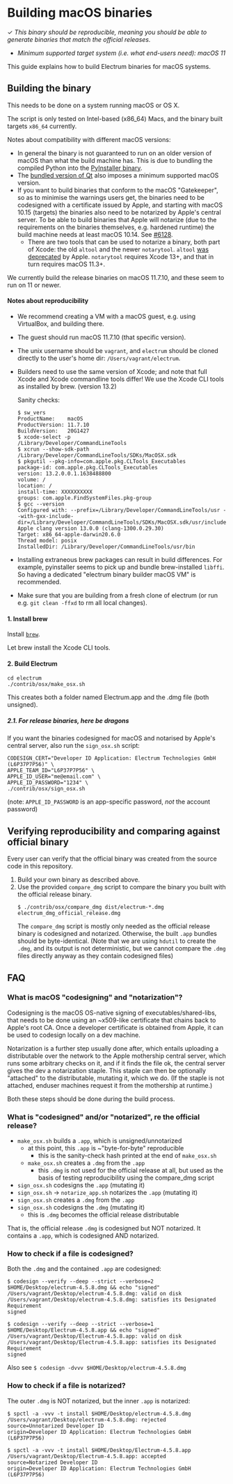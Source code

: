 Building macOS binaries
=======================

✓ _This binary should be reproducible, meaning you should be able to generate
   binaries that match the official releases._

- _Minimum supported target system (i.e. what end-users need): macOS 11_

This guide explains how to build Electrum binaries for macOS systems.


## Building the binary

This needs to be done on a system running macOS or OS X.

The script is only tested on Intel-based (x86_64) Macs, and the binary built
targets `x86_64` currently.

Notes about compatibility with different macOS versions:
- In general the binary is not guaranteed to run on an older version of macOS
  than what the build machine has. This is due to bundling the compiled Python into
  the [PyInstaller binary](https://github.com/pyinstaller/pyinstaller/issues/1191).
- The [bundled version of Qt](https://github.com/spesmilo/electrum/issues/3685) also
  imposes a minimum supported macOS version.
- If you want to build binaries that conform to the macOS "Gatekeeper", so as to
  minimise the warnings users get, the binaries need to be codesigned with a
  certificate issued by Apple, and starting with macOS 10.15 (targets) the binaries also
  need to be notarized by Apple's central server. To be able to build
  binaries that Apple will notarize (due to the requirements on the binaries themselves,
  e.g. hardened runtime) the build machine needs at least macOS 10.14.
  See [#6128](https://github.com/spesmilo/electrum/issues/6128).
  - There are two tools that can be used to notarize a binary, both part of Xcode:
    the old `altool` and the newer `notarytool`. `altool`
    [was deprecated](https://developer.apple.com/news/?id=y5mjxqmn) by Apple.
    `notarytool` requires Xcode 13+, and that in turn requires macOS 11.3+.

We currently build the release binaries on macOS 11.7.10, and these seem to run on
11 or newer.


#### Notes about reproducibility

- We recommend creating a VM with a macOS guest, e.g. using VirtualBox,
  and building there.
- The guest should run macOS 11.7.10 (that specific version).
- The unix username should be `vagrant`, and `electrum` should be cloned directly
  to the user's home dir: `/Users/vagrant/electrum`.
- Builders need to use the same version of Xcode; and note that
  full Xcode and Xcode commandline tools differ!
  We use the Xcode CLI tools as installed by brew. (version 13.2)

  Sanity checks:
    ```
    $ sw_vers
    ProductName:	macOS
    ProductVersion:	11.7.10
    BuildVersion:	20G1427
    $ xcode-select -p
    /Library/Developer/CommandLineTools
    $ xcrun --show-sdk-path
    /Library/Developer/CommandLineTools/SDKs/MacOSX.sdk
    $ pkgutil --pkg-info=com.apple.pkg.CLTools_Executables
    package-id: com.apple.pkg.CLTools_Executables
    version: 13.2.0.0.1.1638488800
    volume: /
    location: /
    install-time: XXXXXXXXXX
    groups: com.apple.FindSystemFiles.pkg-group
    $ gcc --version
    Configured with: --prefix=/Library/Developer/CommandLineTools/usr --with-gxx-include-dir=/Library/Developer/CommandLineTools/SDKs/MacOSX.sdk/usr/include/c++/4.2.1
    Apple clang version 13.0.0 (clang-1300.0.29.30)
    Target: x86_64-apple-darwin20.6.0
    Thread model: posix
    InstalledDir: /Library/Developer/CommandLineTools/usr/bin
    ```
- Installing extraneous brew packages can result in build differences.
  For example, pyinstaller seems to pick up and bundle brew-installed `libffi`.
  So having a dedicated "electrum binary builder macOS VM" is recommended.
- Make sure that you are building from a fresh clone of electrum
  (or run e.g. `git clean -ffxd` to rm all local changes).


#### 1. Install brew

Install [`brew`](https://brew.sh/).

Let brew install the Xcode CLI tools.


#### 2. Build Electrum

    cd electrum
    ./contrib/osx/make_osx.sh

This creates both a folder named Electrum.app and the .dmg file (both unsigned).

##### 2.1. For release binaries, here be dragons

If you want the binaries codesigned for macOS and notarised by Apple's central server,
also run the `sign_osx.sh` script:

    CODESIGN_CERT="Developer ID Application: Electrum Technologies GmbH (L6P37P7P56)" \
    APPLE_TEAM_ID="L6P37P7P56" \
    APPLE_ID_USER="me@email.com" \
    APPLE_ID_PASSWORD="1234" \
    ./contrib/osx/sign_osx.sh

(note: `APPLE_ID_PASSWORD` is an app-specific password, *not* the account password)


## Verifying reproducibility and comparing against official binary

Every user can verify that the official binary was created from the source code in this
repository.

1. Build your own binary as described above.
2. Use the provided `compare_dmg` script to compare the binary you built with
   the official release binary.
    ```
    $ ./contrib/osx/compare_dmg dist/electrum-*.dmg electrum_dmg_official_release.dmg
    ```
   The `compare_dmg` script is mostly only needed as the official release binary is
   codesigned and notarized. Otherwise, the built `.app` bundles should be byte-identical.
   (Note that we are using `hdutil` to create the `.dmg`, and its output is not
   deterministic, but we cannot compare the `.dmg` files directly anyway as they contain
   codesigned files)


## FAQ

### What is macOS "codesigning" and "notarization"?

Codesigning is the macOS OS-native signing of executables/shared-libs,
that needs to be done using an ~x509-like certificate that chains back to Apple's root CA.
Once a developer certificate is obtained from Apple, it can be used to codesign locally
on a dev machine.

Notarization is a further step usually done after, which entails uploading a distributable
over the network to the Apple mothership central server, which runs some arbitrary checks on it,
and if it finds the file ok, the central server gives the dev a notarization staple.
This staple can then be optionally "attached" to the distributable, mutating it, which we do.
(If the staple is not attached, enduser machines request it from the mothership at runtime.)

Both these steps should be done during the build process.

### What is "codesigned" and/or "notarized", re the official release?

- `make_osx.sh` builds a `.app`, which is unsigned/unnotarized
  - at this point, this `.app` is ~"byte-for-byte" reproducible
    - this is the sanity-check hash printed at the end of `make_osx.sh`
  - `make_osx.sh` creates a `.dmg` from the `.app`
    - this `.dmg` is not used for the official release at all, but used as the basis of
      testing reproducibility using the compare_dmg script
- `sign_osx.sh` codesigns the `.app` (mutating it)
- `sign_osx.sh` -> `notarize_app.sh` notarizes the `.app` (mutating it)
- `sign_osx.sh` creates a `.dmg` from the `.app`
- `sign_osx.sh` codesigns the `.dmg` (mutating it)
  - this is `.dmg` becomes the official release distributable

That is, the official release `.dmg` is codesigned but NOT notarized.
It contains a `.app`, which is codesigned AND notarized.

### How to check if a file is codesigned?

Both the `.dmg` and the contained `.app` are codesigned:
```
$ codesign --verify --deep --strict --verbose=2 $HOME/Desktop/electrum-4.5.8.dmg && echo "signed"
/Users/vagrant/Desktop/electrum-4.5.8.dmg: valid on disk
/Users/vagrant/Desktop/electrum-4.5.8.dmg: satisfies its Designated Requirement
signed
```
```
$ codesign --verify --deep --strict --verbose=1 $HOME/Desktop/Electrum-4.5.8.app && echo "signed"
/Users/vagrant/Desktop/Electrum-4.5.8.app: valid on disk
/Users/vagrant/Desktop/Electrum-4.5.8.app: satisfies its Designated Requirement
signed
```

Also see `$ codesign -dvvv $HOME/Desktop/electrum-4.5.8.dmg`

### How to check if a file is notarized?

The outer `.dmg` is NOT notarized, but the inner `.app` is notarized:
```
$ spctl -a -vvv -t install $HOME/Desktop/electrum-4.5.8.dmg
/Users/vagrant/Desktop/electrum-4.5.8.dmg: rejected
source=Unnotarized Developer ID
origin=Developer ID Application: Electrum Technologies GmbH (L6P37P7P56)
```
```
$ spctl -a -vvv -t install $HOME/Desktop/Electrum-4.5.8.app
/Users/vagrant/Desktop/Electrum-4.5.8.app: accepted
source=Notarized Developer ID
origin=Developer ID Application: Electrum Technologies GmbH (L6P37P7P56)
```
